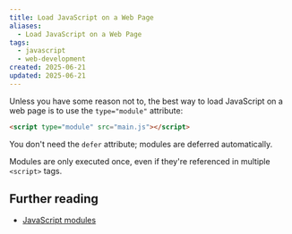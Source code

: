 ```yaml
---
title: Load JavaScript on a Web Page
aliases:
  - Load JavaScript on a Web Page
tags:
  - javascript
  - web-development
created: 2025-06-21
updated: 2025-06-21
---
```


Unless you have some reason not to, the best way to load JavaScript on a web page is to use the `type="module"` attribute:

```html
<script type="module" src="main.js"></script>
```

You don't need the `defer` attribute; modules are deferred automatically.

Modules are only executed once, even if they're referenced in multiple `<script>` tags.

## Further reading

- [JavaScript modules](https://developer.mozilla.org/en-US/docs/Web/JavaScript/Guide/Modules)